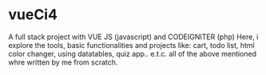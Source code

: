 # vueCi4
 A full stack project with VUE JS (javascript) and CODEIGNITER (php)
 Here, i explore the tools, basic functionalities and projects like:
 cart, todo list, html color changer, using datatables, quiz app.. e.t.c.
 all of the above mentioned whre written by me from scratch.
